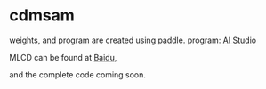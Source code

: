 # cdmsam

weights, and program are created using paddle.
program: [AI Studio](https://aistudio.baidu.com/projectdetail/7245102)

MLCD can be found at [Baidu](https://aistudio.baidu.com/datasetdetail/245516), 

and the complete code coming soon.

